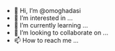 - 👋 Hi, I’m @omoghadasi
- 👀 I’m interested in ...
- 🌱 I’m currently learning ...
- 💞️ I’m looking to collaborate on ...
- 📫 How to reach me ...

<!---
omoghadasi/omoghadasi is a ✨ special ✨ repository because its `README.md` (this file) appears on your GitHub profile.
You can click the Preview link to take a look at your changes.
--->

